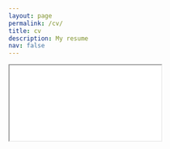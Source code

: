 ```yaml
---
layout: page
permalink: /cv/
title: cv
description: My resume
nav: false
---
```



<!-- 16:9 aspect ratio -->
<div class="embed-responsive embed-responsive-16by9">
  <iframe class="embed-responsive-item" src="assets/img/cv.pdf"></iframe>
</div>
